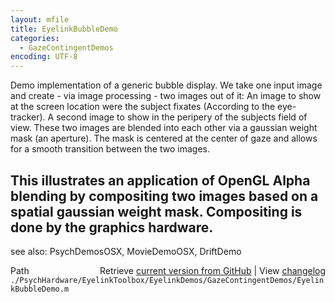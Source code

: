 ```yaml
---
layout: mfile
title: EyelinkBubbleDemo
categories:
  - GazeContingentDemos
encoding: UTF-8
---
```



Demo implementation of a generic bubble display.
We take one input image and create - via image processing - two images
out of it: An image to show at the screen location were the subject
fixates (According to the eye-tracker). A second image to show in the
peripery of the subjects field of view. These two images are blended into
each other via a gaussian weight mask (an aperture). The mask is centered
at the center of gaze and allows for a smooth transition between the two
images.

This illustrates an application of OpenGL Alpha blending by compositing
two images based on a spatial gaussian weight mask. Compositing is done
by the graphics hardware.
----

see also: PsychDemosOSX, MovieDemoOSX, DriftDemo


<div class="code_header" style="text-align:right;">
  <span style="float:left;">Path&nbsp;&nbsp;</span> <span class="counter">Retrieve <a href=
  "https://raw.github.com/Psychtoolbox-3/Psychtoolbox-3/beta/./PsychHardware/EyelinkToolbox/EyelinkDemos/GazeContingentDemos/EyelinkBubbleDemo.m">current version from GitHub</a> | View <a href=
  "https://github.com/Psychtoolbox-3/Psychtoolbox-3/commits/beta/./PsychHardware/EyelinkToolbox/EyelinkDemos/GazeContingentDemos/EyelinkBubbleDemo.m">changelog</a></span>
</div>
<div class="code">
  <code>./PsychHardware/EyelinkToolbox/EyelinkDemos/GazeContingentDemos/EyelinkBubbleDemo.m</code>
</div>
